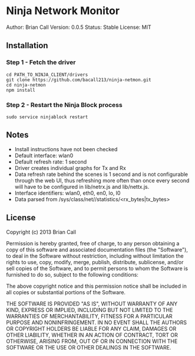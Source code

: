 Ninja Network Monitor
=====================
Author: Brian Call 
Version: 0.0.5
Status: Stable 
License: MIT


## Installation
### Step 1 - Fetch the driver
```
cd PATH_TO_NINJA_CLIENT/drivers
git clone https://github.com/bacall213/ninja-netmon.git
cd ninja-netmon
npm install
```


### Step 2 - Restart the Ninja Block process
```
sudo service ninjablock restart
```


## Notes
- Install instructions have not been checked
- Default interface: wlan0
- Default refresh rate: 1 second
- Driver creates individual graphs for Tx and Rx
- Data refresh rate behind the scenes is 1 second and is not configurable through the web UI, thus refreshing more often than once every second will have to be configured in lib/netrx.js and lib/nettx.js.
- Interface identifiers: wlan0, eth0, en0, lo, l0
- Data parsed from /sys/class/net/<device>/statistics/<rx_bytes|tx_bytes>


## License
Copyright (c) 2013 Brian Call

Permission is hereby granted, free of charge, to any person obtaining a copy
of this software and associated documentation files (the "Software"), to deal
in the Software without restriction, including without limitation the rights
to use, copy, modify, merge, publish, distribute, sublicense, and/or sell
copies of the Software, and to permit persons to whom the Software is
furnished to do so, subject to the following conditions:

The above copyright notice and this permission notice shall be included in
all copies or substantial portions of the Software.

THE SOFTWARE IS PROVIDED "AS IS", WITHOUT WARRANTY OF ANY KIND, EXPRESS OR
IMPLIED, INCLUDING BUT NOT LIMITED TO THE WARRANTIES OF MERCHANTABILITY,
FITNESS FOR A PARTICULAR PURPOSE AND NONINFRINGEMENT. IN NO EVENT SHALL THE
AUTHORS OR COPYRIGHT HOLDERS BE LIABLE FOR ANY CLAIM, DAMAGES OR OTHER
LIABILITY, WHETHER IN AN ACTION OF CONTRACT, TORT OR OTHERWISE, ARISING FROM,
OUT OF OR IN CONNECTION WITH THE SOFTWARE OR THE USE OR OTHER DEALINGS IN
THE SOFTWARE.
